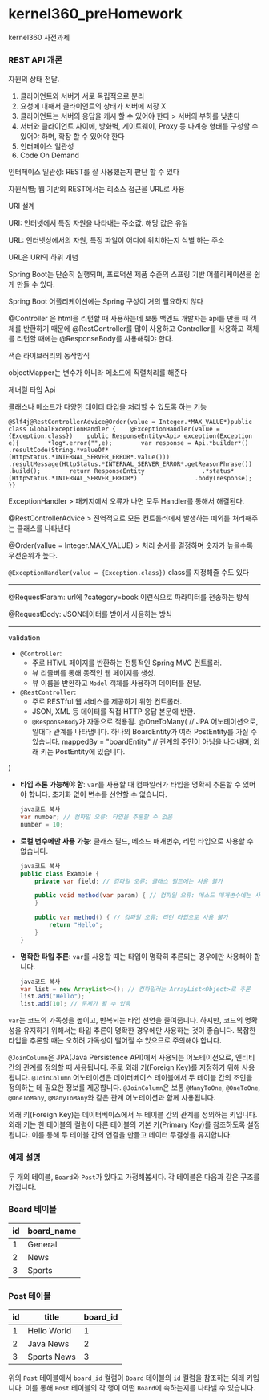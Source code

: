 # kernel360_preHomework
kernel360 사전과제

### REST API 개론

자원의 상태 전달.

1. 클라이언트와 서버가 서로 독립적으로 분리
2. 요청에 대해서 클라이언트의 상태가 서버에 저장 X
3. 클라이언트는 서버의 응답을 캐시 할 수 있어야 한다 > 서버의 부하를 낮춘다
4. 서버와 클라이언트 사이에, 방화벽, 게이트웨이, Proxy 등 다계층 형태를 구성할 수 있어야 하며, 확장 할 수 있어야 한다
5. 인터페이스 일관성
6. Code On Demand

인터페이스 일관성: REST를 잘 사용했는지 판단 할 수 있다

자원식별; 웹 기반의 REST에서는 리소스 접근을 URL로 사용

URI 설계

URI: 인터넷에서 특정 자원을 나타내는 주소값. 해당 값은 유일

URL: 인터넷상에서의 자원, 특정 파일이 어디에 위치하는지 식별 하는 주소

URL은 URI의 하위 개념

Spring Boot는 단순히 실행되며, 프로덕션 제품 수준의 스프링 기반 어플리케이션을 쉽게 만들 수 있다.

Spring Boot 어플리케이션에는 Spring 구성이 거의 필요하지 않다

@Controller 은 html을 리턴할 때 사용하는데 보통 백엔드 개발자는 api를 만들 때 객체를 반환하기 때문에 @RestController를 많이 사용하고 Controller를 사용하고 객체를 리턴할 때에는 @ResponseBody를 사용해줘야 한다.

잭슨 라이브러리의 동작방식

objectMapper는 변수가 아니라 메소드에 직렬처리를 해준다

제너럴 타입  Api<T>

클래스나 메소드가 다양한 데이터 타입을 처리할 수 있도록 하는 기능

`@Slf4j@RestControllerAdvice@Order(value = Integer.*MAX_VALUE*)public class GlobalExceptionHandler {    @ExceptionHandler(value = {Exception.class})    public ResponseEntity<Api> exception(Exception e){        *log*.error("",e);        var response = Api.*builder*()                .resultCode(String.*valueOf*(HttpStatus.*INTERNAL_SERVER_ERROR*.value()))                .resultMessage(HttpStatus.*INTERNAL_SERVER_ERROR*.getReasonPhrase())                .build();        return ResponseEntity                .*status*(HttpStatus.*INTERNAL_SERVER_ERROR*)                .body(response);    }}`

ExceptionHandler > 패키지에서 오류가 나면 모두 Handler를 통해서 해결된다.

@RestControllerAdvice > 전역적으로 모든 컨트롤러에서 발생하는 예외를 처리해주는 클래스를 나타낸다

@Order(vallue = Integer.MAX_VALUE) > 처리 순서를 결정하며 숫자가 높을수록 우선순위가 높다.

`@ExceptionHandler(value = {Exception.class})` class를 지정해줄 수도 있다

---

@RequestParam:  url에 ?category=book 이런식으로 파라미터를 전송하는 방식

@RequestBody: JSON데이터를 받아서 사용하는 방식

---

validation

- `@Controller`:
    - 주로 HTML 페이지를 반환하는 전통적인 Spring MVC 컨트롤러.
    - 뷰 리졸버를 통해 동적인 웹 페이지를 생성.
    - 뷰 이름을 반환하고 `Model` 객체를 사용하여 데이터를 전달.
- `@RestController`:
    - 주로 RESTful 웹 서비스를 제공하기 위한 컨트롤러.
    - JSON, XML 등 데이터를 직접 HTTP 응답 본문에 반환.
    - `@ResponseBody`가 자동으로 적용됨.
@OneToMany( // JPA 어노테이션으로, 일대다 관계를 나타냅니다. 하나의 BoardEntity가 여러 PostEntity를 가질 수 있습니다.
mappedBy = "boardEntity" // 관계의 주인이 아님을 나타내며, 외래 키는 PostEntity에 있습니다.

)

- **타입 추론 가능해야 함**:
`var`를 사용할 때 컴파일러가 타입을 명확히 추론할 수 있어야 합니다. 초기화 없이 변수를 선언할 수 없습니다.
    
    ```java
    java코드 복사
    var number; // 컴파일 오류: 타입을 추론할 수 없음
    number = 10;
    
    ```
    
- **로컬 변수에만 사용 가능**:
클래스 필드, 메소드 매개변수, 리턴 타입으로 사용할 수 없습니다.
    
    ```java
    java코드 복사
    public class Example {
        private var field; // 컴파일 오류: 클래스 필드에는 사용 불가
    
        public void method(var param) { // 컴파일 오류: 메소드 매개변수에는 사용 불가
        }
    
        public var method() { // 컴파일 오류: 리턴 타입으로 사용 불가
            return "Hello";
        }
    }
    
    ```
    
- **명확한 타입 추론**:
`var`를 사용할 때는 타입이 명확히 추론되는 경우에만 사용해야 합니다.
    
    ```java
    java코드 복사
    var list = new ArrayList<>(); // 컴파일러는 ArrayList<Object>로 추론
    list.add("Hello");
    list.add(10); // 문제가 될 수 있음
    
    ```
    

`var`는 코드의 가독성을 높이고, 반복되는 타입 선언을 줄여줍니다. 하지만, 코드의 명확성을 유지하기 위해서는 타입 추론이 명확한 경우에만 사용하는 것이 좋습니다. 복잡한 타입을 추론할 때는 오히려 가독성이 떨어질 수 있으므로 주의해야 합니다.

`@JoinColumn`은 JPA(Java Persistence API)에서 사용되는 어노테이션으로, 엔티티 간의 관계를 정의할 때 사용됩니다. 주로 외래 키(Foreign Key)를 지정하기 위해 사용됩니다. `@JoinColumn` 어노테이션은 데이터베이스 테이블에서 두 테이블 간의 조인을 정의하는 데 필요한 정보를 제공합니다.
`@JoinColumn`은 보통 `@ManyToOne`, `@OneToOne`, `@OneToMany`, `@ManyToMany`와 같은 관계 어노테이션과 함께 사용됩니다.

외래 키(Foreign Key)는 데이터베이스에서 두 테이블 간의 관계를 정의하는 키입니다. 외래 키는 한 테이블의 컬럼이 다른 테이블의 기본 키(Primary Key)를 참조하도록 설정됩니다. 이를 통해 두 테이블 간의 연결을 만들고 데이터 무결성을 유지합니다.

### 예제 설명

두 개의 테이블, `Board`와 `Post`가 있다고 가정해봅시다. 각 테이블은 다음과 같은 구조를 가집니다.

### Board 테이블

| id | board_name |
| --- | --- |
| 1 | General |
| 2 | News |
| 3 | Sports |

### Post 테이블

| id | title | board_id |
| --- | --- | --- |
| 1 | Hello World | 1 |
| 2 | Java News | 2 |
| 3 | Sports News | 3 |

위의 `Post` 테이블에서 `board_id` 컬럼이 `Board` 테이블의 `id` 컬럼을 참조하는 외래 키입니다. 이를 통해 `Post` 테이블의 각 행이 어떤 `Board`에 속하는지를 나타낼 수 있습니다.

